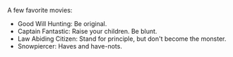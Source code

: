 <link type=“text/css” href="../css/dark_theme.css" rel="stylesheet" />

A few favorite movies:

- Good Will Hunting: Be original.
- Captain Fantastic: Raise your children. Be blunt.
- Law Abiding Citizen: Stand for principle, but don't become the monster.
- Snowpiercer: Haves and have-nots.

